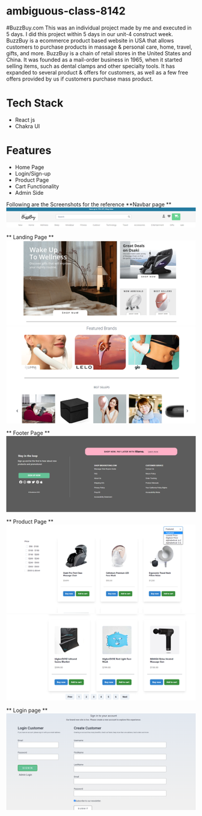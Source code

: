 # ambiguous-class-8142
#BuzzBuy.com
This was an individual project made by me and executed in 5 days.
I did this project within 5 days in our unit-4 construct week. BuzzBuy is a ecommerce product based website  in USA that allows customers to purchase products in massage & personal care, home, travel, gifts, and more.
BuzzBuy is a chain of retail stores in the United States and China. It was founded as a mail-order business in 1965, when it started selling items, such as dental clamps and other specialty tools.
It has expanded to several product & offers for customers, as well as a few free offers provided by us if customers purchase mass product. 

<h1>Tech Stack</h1>
<ul>
<li>React js</li>
<li>Chakra UI</li>
</ul>



<h1>Features</h1>

<ul>
<li>Home Page</li>
<li>Login/Sign-up</li>
<li>Product Page</li>
<li>Cart Functionality</li>
<li>Admin Side</li>
</ul>


Following are the Screenshots for the reference
**Navbar page **
![Alt text](buzzbuy/src/Assets/Readme/Navbar.png)

** Landing Page **
![Alt text](buzzbuy/src/Assets/Readme/Landing1.png)
![Alt text](buzzbuy/src/Assets/Readme/Landing2.png)

** Footer Page **
![Alt text](buzzbuy/src/Assets/Readme/Footer.png)


** Product Page **
![Alt text](buzzbuy/src/Assets/Readme/Product1.png)
![Alt text](buzzbuy/src/Assets/Readme/Product2.png)


** Login page **
![Alt text](buzzbuy/src/Assets/Readme/SigninPage.png)